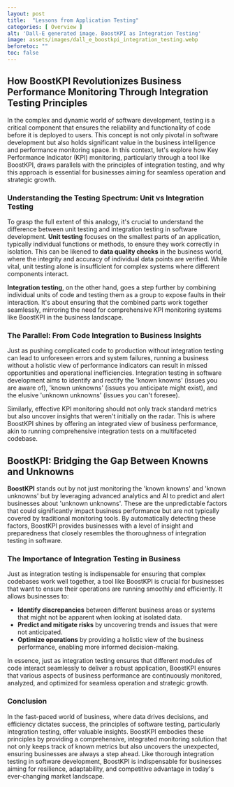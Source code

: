 ```yaml
---
layout: post
title:  "Lessons from Application Testing"
categories: [ Overview ]
alt: 'Dall-E generated image. BoostKPI as Integration Testing'
image: assets/images/dall_e_boostkpi_integration_testing.webp
beforetoc: ""
toc: false
---
```


## How BoostKPI Revolutionizes Business Performance Monitoring Through Integration Testing Principles

In the complex and dynamic world of software development, testing is a critical component that ensures the reliability and functionality of code before it is deployed to users. This concept is not only pivotal in software development but also holds significant value in the business intelligence and performance monitoring space. In this context, let's explore how Key Performance Indicator (KPI) monitoring, particularly through a tool like BoostKPI, draws parallels with the principles of integration testing, and why this approach is essential for businesses aiming for seamless operation and strategic growth.

### Understanding the Testing Spectrum: Unit vs Integration Testing

To grasp the full extent of this analogy, it's crucial to understand the difference between unit testing and integration testing in software development. **Unit testing** focuses on the smallest parts of an application, typically individual functions or methods, to ensure they work correctly in isolation. This can be likened to **data quality checks** in the business world, where the integrity and accuracy of individual data points are verified. While vital, unit testing alone is insufficient for complex systems where different components interact.

**Integration testing**, on the other hand, goes a step further by combining individual units of code and testing them as a group to expose faults in their interaction. It's about ensuring that the combined parts work together seamlessly, mirroring the need for comprehensive KPI monitoring systems like BoostKPI in the business landscape.

### The Parallel: From Code Integration to Business Insights

Just as pushing complicated code to production without integration testing can lead to unforeseen errors and system failures, running a business without a holistic view of performance indicators can result in missed opportunities and operational inefficiencies. Integration testing in software development aims to identify and rectify the 'known knowns' (issues you are aware of), 'known unknowns' (issues you anticipate might exist), and the elusive 'unknown unknowns' (issues you can't foresee).

Similarly, effective KPI monitoring should not only track standard metrics but also uncover insights that weren't initially on the radar. This is where BoostKPI shines by offering an integrated view of business performance, akin to running comprehensive integration tests on a multifaceted codebase.

## BoostKPI: Bridging the Gap Between Knowns and Unknowns

**BoostKPI** stands out by not just monitoring the 'known knowns' and 'known unknowns' but by leveraging advanced analytics and AI to predict and alert businesses about 'unknown unknowns'. These are the unpredictable factors that could significantly impact business performance but are not typically covered by traditional monitoring tools. By automatically detecting these factors, BoostKPI provides businesses with a level of insight and preparedness that closely resembles the thoroughness of integration testing in software.

### The Importance of Integration Testing in Business

Just as integration testing is indispensable for ensuring that complex codebases work well together, a tool like BoostKPI is crucial for businesses that want to ensure their operations are running smoothly and efficiently. It allows businesses to:

- **Identify discrepancies** between different business areas or systems that might not be apparent when looking at isolated data.
- **Predict and mitigate risks** by uncovering trends and issues that were not anticipated.
- **Optimize operations** by providing a holistic view of the business performance, enabling more informed decision-making.

In essence, just as integration testing ensures that different modules of code interact seamlessly to deliver a robust application, BoostKPI ensures that various aspects of business performance are continuously monitored, analyzed, and optimized for seamless operation and strategic growth.

### Conclusion

In the fast-paced world of business, where data drives decisions, and efficiency dictates success, the principles of software testing, particularly integration testing, offer valuable insights. BoostKPI embodies these principles by providing a comprehensive, integrated monitoring solution that not only keeps track of known metrics but also uncovers the unexpected, ensuring businesses are always a step ahead. Like thorough integration testing in software development, BoostKPI is indispensable for businesses aiming for resilience, adaptability, and competitive advantage in today's ever-changing market landscape.
